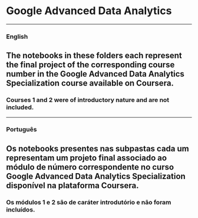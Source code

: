 # Google Advanced Data Analytics

---

### English
## The notebooks in these folders each represent the final project of the corresponding course number in the Google Advanced Data Analytics Specialization course available on Coursera.

### Courses 1 and 2 were of introductory nature and are not included.

---

### Português

## Os notebooks presentes nas subpastas cada um representam um projeto final associado ao módulo de número correspondente no curso Google Advanced Data Analytics Specialization disponível na plataforma Coursera.

### Os módulos 1 e 2 são de caráter introdutório e não foram incluídos.